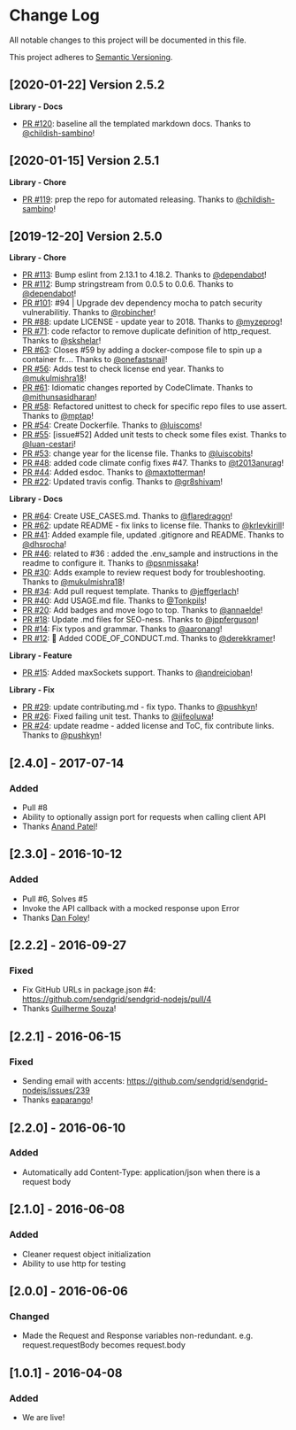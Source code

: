 # Change Log
All notable changes to this project will be documented in this file.

This project adheres to [Semantic Versioning](http://semver.org/).

[2020-01-22] Version 2.5.2
--------------------------
**Library - Docs**
- [PR #120](https://github.com/sendgrid/nodejs-http-client/pull/120): baseline all the templated markdown docs. Thanks to [@childish-sambino](https://github.com/childish-sambino)!


[2020-01-15] Version 2.5.1
--------------------------
**Library - Chore**
- [PR #119](https://github.com/sendgrid/nodejs-http-client/pull/119): prep the repo for automated releasing. Thanks to [@childish-sambino](https://github.com/childish-sambino)!


[2019-12-20] Version 2.5.0
--------------------------
**Library - Chore**
- [PR #113](https://github.com/sendgrid/nodejs-http-client/pull/113): Bump eslint from 2.13.1 to 4.18.2. Thanks to [@dependabot](https://github.com/dependabot)!
- [PR #112](https://github.com/sendgrid/nodejs-http-client/pull/112): Bump stringstream from 0.0.5 to 0.0.6. Thanks to [@dependabot](https://github.com/dependabot)!
- [PR #101](https://github.com/sendgrid/nodejs-http-client/pull/101): #94 | Upgrade dev dependency mocha to patch security vulnerabilitiy. Thanks to [@robincher](https://github.com/robincher)!
- [PR #88](https://github.com/sendgrid/nodejs-http-client/pull/88): update LICENSE - update year to 2018. Thanks to [@myzeprog](https://github.com/myzeprog)!
- [PR #71](https://github.com/sendgrid/nodejs-http-client/pull/71): code refactor to remove duplicate definition of http_request. Thanks to [@skshelar](https://github.com/skshelar)!
- [PR #63](https://github.com/sendgrid/nodejs-http-client/pull/63): Closes #59 by adding a docker-compose file to spin up a container fr…. Thanks to [@onefastsnail](https://github.com/onefastsnail)!
- [PR #56](https://github.com/sendgrid/nodejs-http-client/pull/56): Adds test to check license end year. Thanks to [@mukulmishra18](https://github.com/mukulmishra18)!
- [PR #61](https://github.com/sendgrid/nodejs-http-client/pull/61): Idiomatic changes reported by CodeClimate. Thanks to [@mithunsasidharan](https://github.com/mithunsasidharan)!
- [PR #58](https://github.com/sendgrid/nodejs-http-client/pull/58): Refactored unittest to check for specific repo files to use assert. Thanks to [@mptap](https://github.com/mptap)!
- [PR #54](https://github.com/sendgrid/nodejs-http-client/pull/54): Create Dockerfile. Thanks to [@luiscoms](https://github.com/luiscoms)!
- [PR #55](https://github.com/sendgrid/nodejs-http-client/pull/55): [issue#52] Added unit tests to check some files exist. Thanks to [@luan-cestari](https://github.com/luan-cestari)!
- [PR #53](https://github.com/sendgrid/nodejs-http-client/pull/53): change year for the license file. Thanks to [@luiscobits](https://github.com/luiscobits)!
- [PR #48](https://github.com/sendgrid/nodejs-http-client/pull/48): added code climate config fixes #47. Thanks to [@t2013anurag](https://github.com/t2013anurag)!
- [PR #44](https://github.com/sendgrid/nodejs-http-client/pull/44): Added esdoc. Thanks to [@maxtotterman](https://github.com/maxtotterman)!
- [PR #22](https://github.com/sendgrid/nodejs-http-client/pull/22): Updated travis config. Thanks to [@gr8shivam](https://github.com/gr8shivam)!

**Library - Docs**
- [PR #64](https://github.com/sendgrid/nodejs-http-client/pull/64): Create USE_CASES.md. Thanks to [@flaredragon](https://github.com/flaredragon)!
- [PR #62](https://github.com/sendgrid/nodejs-http-client/pull/62): update README - fix links to license file. Thanks to [@krlevkirill](https://github.com/krlevkirill)!
- [PR #41](https://github.com/sendgrid/nodejs-http-client/pull/41): Added example file, updated .gitignore and README. Thanks to [@dhsrocha](https://github.com/dhsrocha)!
- [PR #46](https://github.com/sendgrid/nodejs-http-client/pull/46): related to #36 : added the .env_sample and instructions in the readme to configure it. Thanks to [@psnmissaka](https://github.com/psnmissaka)!
- [PR #30](https://github.com/sendgrid/nodejs-http-client/pull/30): Adds example to review request body for troubleshooting. Thanks to [@mukulmishra18](https://github.com/mukulmishra18)!
- [PR #34](https://github.com/sendgrid/nodejs-http-client/pull/34): Add pull request template. Thanks to [@jeffgerlach](https://github.com/jeffgerlach)!
- [PR #40](https://github.com/sendgrid/nodejs-http-client/pull/40): Add USAGE.md file. Thanks to [@Tonkpils](https://github.com/Tonkpils)!
- [PR #20](https://github.com/sendgrid/nodejs-http-client/pull/20): Add badges and move logo to top. Thanks to [@annaelde](https://github.com/annaelde)!
- [PR #18](https://github.com/sendgrid/nodejs-http-client/pull/18): Update .md files for SEO-ness. Thanks to [@jppferguson](https://github.com/jppferguson)!
- [PR #14](https://github.com/sendgrid/nodejs-http-client/pull/14): Fix typos and grammar. Thanks to [@aaronang](https://github.com/aaronang)!
- [PR #12](https://github.com/sendgrid/nodejs-http-client/pull/12): 📖 Added CODE_OF_CONDUCT.md. Thanks to [@derekkramer](https://github.com/derekkramer)!

**Library - Feature**
- [PR #15](https://github.com/sendgrid/nodejs-http-client/pull/15): Added maxSockets support. Thanks to [@andreicioban](https://github.com/andreicioban)!

**Library - Fix**
- [PR #29](https://github.com/sendgrid/nodejs-http-client/pull/29): update contributing.md - fix typo. Thanks to [@pushkyn](https://github.com/pushkyn)!
- [PR #26](https://github.com/sendgrid/nodejs-http-client/pull/26): Fixed failing unit test. Thanks to [@iifeoluwa](https://github.com/iifeoluwa)!
- [PR #24](https://github.com/sendgrid/nodejs-http-client/pull/24): update readme - added license and ToC, fix contribute links. Thanks to [@pushkyn](https://github.com/pushkyn)!

## [2.4.0] - 2017-07-14
### Added
- Pull #8
- Ability to optionally assign port for requests when calling client API
- Thanks [Anand Patel](https://github.com/apat183)!

## [2.3.0] - 2016-10-12
### Added
- Pull #6, Solves #5
- Invoke the API callback with a mocked response upon Error
- Thanks [Dan Foley](https://github.com/cantremember)!

## [2.2.2] - 2016-09-27
### Fixed
- Fix GitHub URLs in package.json #4: https://github.com/sendgrid/sendgrid-nodejs/pull/4
- Thanks [Guilherme Souza](https://github.com/sitegui)!

## [2.2.1] - 2016-06-15
### Fixed
- Sending email with accents: https://github.com/sendgrid/sendgrid-nodejs/issues/239
- Thanks [eaparango](https://github.com/eaparango)!

## [2.2.0] - 2016-06-10
### Added
- Automatically add Content-Type: application/json when there is a request body

## [2.1.0] - 2016-06-08
### Added
- Cleaner request object initialization
- Ability to use http for testing

## [2.0.0] - 2016-06-06
### Changed
- Made the Request and Response variables non-redundant. e.g. request.requestBody becomes request.body

## [1.0.1] - 2016-04-08
### Added
- We are live!